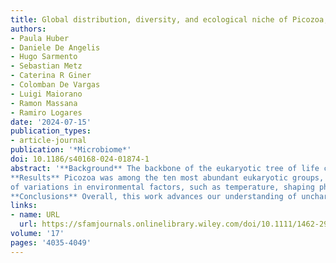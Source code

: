 ```yaml
---
title: Global distribution, diversity, and ecological niche of Picozoa, a widespread and enigmatic marine protist lineage
authors:
- Paula Huber
- Daniele De Angelis
- Hugo Sarmento
- Sebastian Metz
- Caterina R Giner
- Colomban De Vargas
- Luigi Maiorano
- Ramon Massana
- Ramiro Logares
date: '2024-07-15'
publication_types:
- article-journal
publication: '*Microbiome*'
doi: 10.1186/s40168-024-01874-1
abstract: '**Background** The backbone of the eukaryotic tree of life contains taxa only found in molecular surveys, of which we still have a limited understanding. Such is the case of Picozoa, an enigmatic lineage of heterotrophic picoeukaryotes within the supergroup Archaeplastida, which has emerged as a significant component of marine microbial plank- tonic communities. To enhance our understanding of the diversity, distribution, and ecology of Picozoa, we conduct a comprehensive assessment at different levels, from assemblages to taxa, employing phylogenetic analysis, species distribution modeling, and ecological niche characterization.  
**Results** Picozoa was among the ten most abundant eukaryotic groups, found almost exclusively in marine environ- ments. The phylum was represented by 179 Picozoa’s OTU (pOTUs) placed in five phylogenetic clades. Picozoa com- munity structure had a clear latitudinal pattern, with polar assemblages tending to cluster separately from non-polar ones. Based on the abundance and occupancy pattern, the pOTUs were classified into four categories: Low-abundant, Widespread, Polar, and Non-polar. We calculated the ecological niche of each of these categories. Notably, pOTUs sharing similar ecological niches were not closely related species, indicating a phylogenetic overdispersion in Picozoa communities. This could be attributed to competitive exclusion and the strong influence of the seasonal amplitude
of variations in environmental factors, such as temperature, shaping physiological and ecological traits.  
**Conclusions** Overall, this work advances our understanding of uncharted protists’ evolutionary dynamics and eco- logical strategies. Our results highlight the importance of understanding the species-level ecology of marine het- eroflagellates like Picozoa. The observed phylogenetic overdispersion challenges the concept of phylogenetic niche conservatism in protist communities, suggesting that closely related species do not necessarily share similar ecologi- cal niches.'
links:
- name: URL
  url: https://sfamjournals.onlinelibrary.wiley.com/doi/10.1111/1462-2920.12955
volume: '17'
pages: '4035-4049'
---
```


